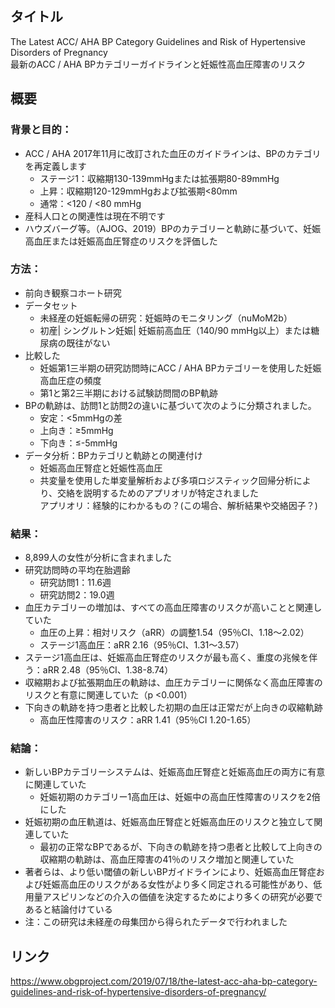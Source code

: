 ## タイトル
The Latest ACC/ AHA BP Category Guidelines and Risk of Hypertensive Disorders of Pregnancy  
最新のACC / AHA BPカテゴリーガイドラインと妊娠性高血圧障害のリスク

## 概要
### 背景と目的：
* ACC / AHA 2017年11月に改訂された血圧のガイドラインは、BPのカテゴリを再定義します
  * ステージ1：収縮期130-139mmHgまたは拡張期80-89mmHg
  * 上昇：収縮期120-129mmHgおよび拡張期<80mm
  * 通常：<120 / <80 mmHg
* 産科人口との関連性は現在不明です
* ハウズバーグ等。（AJOG、2019）BPのカテゴリーと軌跡に基づいて、妊娠高血圧または妊娠高血圧腎症のリスクを評価した
### 方法：
* 前向き観察コホート研究
* データセット
  * 未経産の妊娠転帰の研究：妊娠時のモニタリング（nuMoM2b）
  * 初産| シングルトン妊娠| 妊娠前高血圧（140/90 mmHg以上）または糖尿病の既往がない
* 比較した
  * 妊娠第1三半期の研究訪問時にACC / AHA BPカテゴリーを使用した妊娠高血圧症の頻度
  * 第1と第2三半期における試験訪問間のBP軌跡
* BPの軌跡は、訪問1と訪問2の違いに基づいて次のように分類されました。
  * 安定：<5mmHgの差
  * 上向き：≥5mmHg
  * 下向き：≤-5mmHg
* データ分析：BPカテゴリと軌跡との関連付け
  * 妊娠高血圧腎症と妊娠性高血圧
  * 共変量を使用した単変量解析および多項ロジスティック回帰分析により、交絡を説明するためのアプリオリが特定されました  
  アプリオリ：経験的にわかるもの？(この場合、解析結果や交絡因子？)
### 結果：
* 8,899人の女性が分析に含まれました
* 研究訪問時の平均在胎週齢
  * 研究訪問1：11.6週
  * 研究訪問2：19.0週
* 血圧カテゴリーの増加は、すべての高血圧障害のリスクが高いことと関連していた
  * 血圧の上昇：相対リスク（aRR）の調整1.54（95％CI、1.18〜2.02）
  * ステージ1高血圧：aRR 2.16（95％CI、1.31〜3.57）
* ステージ1高血圧は、妊娠高血圧腎症のリスクが最も高く、重度の兆候を伴う：aRR 2.48（95％CI、1.38-8.74）
* 収縮期および拡張期血圧の軌跡は、血圧カテゴリーに関係なく高血圧障害のリスクと有意に関連していた（p <0.001）
* 下向きの軌跡を持つ患者と比較した初期の血圧は正常だが上向きの収縮軌跡
  * 高血圧性障害のリスク：aRR 1.41（95％CI 1.20-1.65）
### 結論：
* 新しいBPカテゴリーシステムは、妊娠高血圧腎症と妊娠高血圧の両方に有意に関連していた
  * 妊娠初期のカテゴリー1高血圧は、妊娠中の高血圧性障害のリスクを2倍にした
* 妊娠初期の血圧軌道は、妊娠高血圧腎症と妊娠高血圧のリスクと独立して関連していた
  * 最初の正常なBPであるが、下向きの軌跡を持つ患者と比較して上向きの収縮期の軌跡は、高血圧障害の41％のリスク増加と関連していた
* 著者らは、より低い閾値の新しいBPガイドラインにより、妊娠高血圧腎症および妊娠高血圧のリスクがある女性がより多く同定される可能性があり、低用量アスピリンなどの介入の価値を決定するためにより多くの研究が必要であると結論付けている
* 注：この研究は未経産の母集団から得られたデータで行われました

## リンク
https://www.obgproject.com/2019/07/18/the-latest-acc-aha-bp-category-guidelines-and-risk-of-hypertensive-disorders-of-pregnancy/
